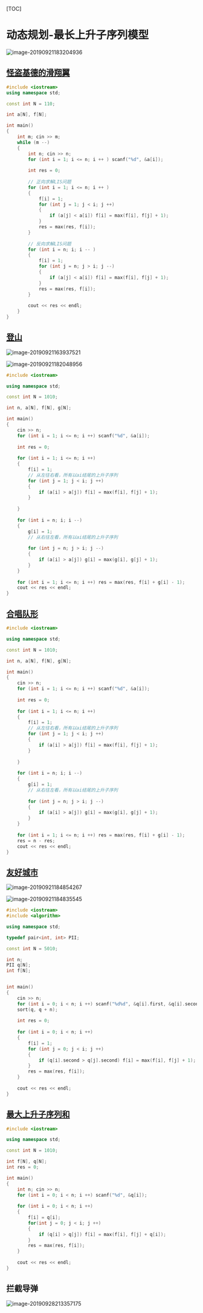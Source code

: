 [TOC]

# 动态规划-最长上升子序列模型

![image-20190921183204936](http://blogpicturekoko.oss-cn-beijing.aliyuncs.com/blog/2020-02-29-044720.jpg)

## [怪盗基德的滑翔翼](https://www.acwing.com/problem/content/1019/)

```c++
#include <iostream>
using namespace std;

const int N = 110;

int a[N], f[N];

int main()
{
    int m; cin >> m;
    while (m --)
    {
        int n; cin >> n;
        for (int i = 1; i <= n; i ++ ) scanf("%d", &a[i]);
        
        int res = 0;
      
        // 正向求解LIS问题
        for (int i = 1; i <= n; i ++ )
        {
            f[i] = 1;
            for (int j = 1; j < i; j ++)
            {
                if (a[j] < a[i]) f[i] = max(f[i], f[j] + 1);
            }
            res = max(res, f[i]);
        }
        
        // 反向求解LIS问题
        for (int i = n; i; i -- )
        {
            f[i] = 1;
            for (int j = n; j > i; j --)
            {
                if (a[j] < a[i]) f[i] = max(f[i], f[j] + 1);
            }
            res = max(res, f[i]);
        }
       
        cout << res << endl;
    }
}
```



## [登山](https://www.acwing.com/problem/content/1016/)

![image-20190921163937521](http://blogpicturekoko.oss-cn-beijing.aliyuncs.com/blog/2020-02-29-044721.jpg)

![image-20190921182048956](http://blogpicturekoko.oss-cn-beijing.aliyuncs.com/blog/2020-02-29-044722.jpg)

```c++
#include <iostream>

using namespace std;

const int N = 1010;

int n, a[N], f[N], g[N];

int main()
{
    cin >> n;
    for (int i = 1; i <= n; i ++) scanf("%d", &a[i]);
    
    int res = 0;
    
    for (int i = 1; i <= n; i ++)
    {
        f[i] = 1;
        // 从左往右看，所有以ai结尾的上升子序列
        for (int j = 1; j < i; j ++)
        {
            if (a[i] > a[j]) f[i] = max(f[i], f[j] + 1);
        }
        
    }
    
    for (int i = n; i; i --)
    {
        g[i] = 1;
        // 从右往左看，所有以ai结尾的上升子序列
        
        for (int j = n; j > i; j --)
        {
            if (a[i] > a[j]) g[i] = max(g[i], g[j] + 1);
        }
    }
    
    for (int i = 1; i <= n; i ++) res = max(res, f[i] + g[i] - 1);
    cout << res << endl;
}
```

## [合唱队形](https://www.acwing.com/problem/content/484/)

```c++
#include <iostream>

using namespace std;

const int N = 1010;

int n, a[N], f[N], g[N];

int main()
{
    cin >> n;
    for (int i = 1; i <= n; i ++) scanf("%d", &a[i]);
    
    int res = 0;
    
    for (int i = 1; i <= n; i ++)
    {
        f[i] = 1;
        // 从左往右看，所有以ai结尾的上升子序列
        for (int j = 1; j < i; j ++)
        {
            if (a[i] > a[j]) f[i] = max(f[i], f[j] + 1);
        }
        
    }
    
    for (int i = n; i; i --)
    {
        g[i] = 1;
        // 从右往左看，所有以ai结尾的上升子序列
        
        for (int j = n; j > i; j --)
        {
            if (a[i] > a[j]) g[i] = max(g[i], g[j] + 1);
        }
    }
    
    for (int i = 1; i <= n; i ++) res = max(res, f[i] + g[i] - 1);
    res = n - res;
    cout << res << endl;
}
```

## [友好城市](https://www.acwing.com/problem/content/1014/)

![image-20190921184854267](http://blogpicturekoko.oss-cn-beijing.aliyuncs.com/blog/2020-02-29-044723.jpg)

![image-20190921184835545](http://blogpicturekoko.oss-cn-beijing.aliyuncs.com/blog/2020-02-29-44724.jpg)

```c++
#include <iostream>
#include <algorithm>

using namespace std;

typedef pair<int, int> PII;

const int N = 5010;

int n;
PII q[N];
int f[N];


int main()
{
    cin >> n;
    for (int i = 0; i < n; i ++) scanf("%d%d", &q[i].first, &q[i].second);
    sort(q, q + n);
    
    int res = 0;
    
    for (int i = 0; i < n; i ++)
    {
        f[i] = 1;
        for (int j = 0; j < i; j ++)
        {
            if (q[i].second > q[j].second) f[i] = max(f[i], f[j] + 1);
        }
        res = max(res, f[i]);
    }
    
    cout << res << endl;
}
```

##  [最大上升子序列和](https://www.acwing.com/activity/content/problem/content/1263/1/)

```c++
#include <iostream>

using namespace std;

const int N = 1010;

int f[N], q[N];
int res = 0;

int main()
{
    int n; cin >> n;
    for (int i = 0; i < n; i ++) scanf("%d", &q[i]);
    
    for (int i = 0; i < n; i ++)
    {
        f[i] = q[i];
        for(int j = 0; j < i; j ++)
        {
            if (q[i] > q[j]) f[i] = max(f[i], f[j] + q[i]);
        }
        res = max(res, f[i]);
    }
    
    cout << res << endl;
}
```

## 拦截导弹

![image-20190928213357175](http://blogpicturekoko.oss-cn-beijing.aliyuncs.com/blog/2020-02-29-044719.jpg)


